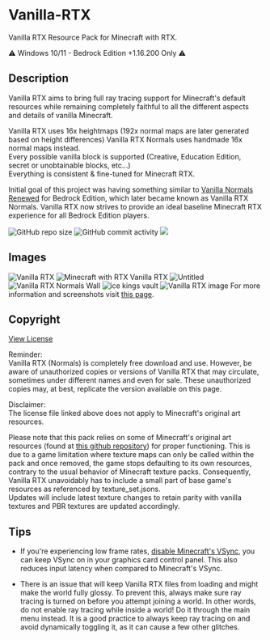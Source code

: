 # Vanilla-RTX

Vanilla RTX Resource Pack for Minecraft with RTX.

⚠️ Windows 10/11 - Bedrock Edition +1.16.200 Only ⚠️

## Description

Vanilla RTX aims to bring full ray tracing support for Minecraft's default resources while remaining completely faithful to all the different aspects and details of vanilla Minecraft.  

Vanilla RTX uses 16x heightmaps (192x normal maps are later generated based on height differences) Vanilla RTX Normals uses handmade 16x normal maps instead.  
Every possible vanilla block is supported (Creative, Education Edition, secret or unobtainable blocks, etc...)  
Everything is consistent & fine-tuned for Minecraft RTX.  

Initial goal of this project was having something similar to [Vanilla Normals Renewed](https://github.com/Poudingue/Vanilla-Normals-Renewed) for Bedrock Edition, which later became known as Vanilla RTX Normals. Vanilla RTX now strives to provide an ideal baseline Minecraft RTX experience for all Bedrock Edition players.


![GitHub repo size](https://img.shields.io/github/repo-size/CubeIR/Vanilla-RTX) ![GitHub commit activity](https://img.shields.io/github/commit-activity/m/CubeIR/Vanilla-RTX?style=flat) [![](https://dcbadge.vercel.app/api/server/A4wv4wwYud?style=flat)](https://discord.gg/A4wv4wwYud)
## Images
![Vanilla RTX](https://github.com/CubeIR/Vanilla-RTX/assets/75272685/a4355b59-acc7-47a2-93b8-6ca952716d57)
![Minecraft with RTX Vanilla RTX](https://github.com/CubeIR/Vanilla-RTX/assets/75272685/83bc172f-e0bc-4e1a-884d-7a8747f92163)
![Untitled](https://github.com/CubeIR/Vanilla-RTX/assets/75272685/3ac5552d-0261-461b-ad26-ef6315dc2606)
![Vanilla RTX Normals Wall](https://github.com/CubeIR/Vanilla-RTX/assets/75272685/7b621735-1e62-40d1-bfbd-a673556443d7)
![ice kings vault](https://github.com/CubeIR/Vanilla-RTX/assets/75272685/974cf798-aea6-4723-89a8-49c911e19830)
![Vanilla RTX image](https://user-images.githubusercontent.com/75272685/222483572-42c3f0bf-9baf-4e2f-a751-bddedad80ab2.png)
For more information and screenshots visit [this page](http://minecraftrtx.net/).

## Copyright
[View License](https://github.com/CubeIR/Vanilla-RTX/blob/master/LICENSE.txt) 

Reminder:  
Vanilla RTX (Normals) is completely free download and use. However, be aware of unauthorized copies or versions of Vanilla RTX that may circulate, sometimes under different names and even for sale. These unauthorized copies may, at best, replicate the version available on this page.

Disclaimer:  
The license file linked above does not apply to Minecraft's original art resources.  

Please note that this pack relies on some of Minecraft's original art resources (found at [this github repository](https://github.com/Mojang/bedrock-samples/releases)) for proper functioning.
This is due to a game limitation where texture maps can only be called within the pack and once removed, the game stops defaulting to its own resources, contrary to the usual behavior of Minecraft texture packs. Consequently, Vanilla RTX unavoidably has to include a small part of base game's resources as referenced by texture_set.jsons.  
Updates will include latest texture changes to retain parity with vanilla textures and PBR textures are updated accordingly.


## Tips
- If you're experiencing low frame rates, [disable Minecraft's VSync](https://youtu.be/E-gANUpoMus?t=12), you can keep VSync on in your graphics card control panel. This also reduces input latency when compared to Minecraft's VSync.

- There is an issue that will keep Vanilla RTX files from loading and might make the world fully glossy. To prevent this, always make sure ray tracing is turned on before you attempt joining a world. In other words, do not enable ray tracing while inside a world! Do it through the main menu instead. It is a good practice to always keep ray tracing on and avoid dynamically toggling it, as it can cause a few other glitches.
